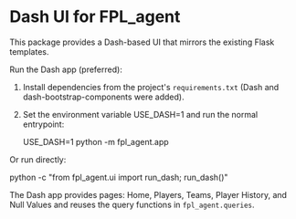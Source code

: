 Dash UI for FPL_agent
=====================

This package provides a Dash-based UI that mirrors the existing Flask templates.

Run the Dash app (preferred):

1. Install dependencies from the project's `requirements.txt` (Dash and dash-bootstrap-components were added).
2. Set the environment variable USE_DASH=1 and run the normal entrypoint:

   USE_DASH=1 python -m fpl_agent.app

Or run directly:

   python -c "from fpl_agent.ui import run_dash; run_dash()"

The Dash app provides pages: Home, Players, Teams, Player History, and Null Values and reuses the query functions in `fpl_agent.queries`.
